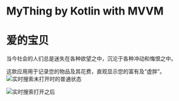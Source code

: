 # MyThing by Kotlin with MVVM
# 爱的宝贝 

当今社会的人们总是迷失在各种欲望之中，沉沦于各种冲动和悔恨之中。 

这款应用用于记录您的物品及其花费，直观显示您的富有及“虚胖”。 
![实时搜索未打开时的普通状态](http://a1.qpic.cn/psc?/3f44d9ff-b289-4c2e-b70a-abf5d478a619/bqQfVz5yrrGYSXMvKr.cqcKHvh.9cYi2V.x581PhICffdSdmd14nXizZ71A9j8IQ8mKBPXvsABSVJXgXDoCQmcfViO1FTuG.n1n*ATaWOpU!/b&ek=1&kp=1&pt=0&bo=OARICQAAAAABF00!&tl=3&vuin=377979485&tm=1596528000&sce=60-2-2&rf=viewer_4) 

![实时搜索打开之后](http://m.qpic.cn/psc?/3f44d9ff-b289-4c2e-b70a-abf5d478a619/TmEUgtj9EK6.7V8ajmQrEDDokDWwBvPWUKwaFMl6morQASRIq1y3s35JErBqleTVxvBe8SZQWFTi9EQwiUeBZoWmq9SpAS8HseP0LZVBjI8!/b&bo=OARICQAAAAABF00!&rf=viewer_4)

